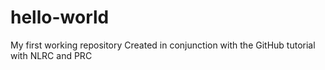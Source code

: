 # hello-world
My first working repository
Created in conjunction with the GitHub tutorial with NLRC and PRC

